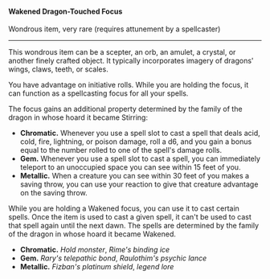 #### Wakened Dragon-Touched Focus

Wondrous item, very rare (requires attunement by a spellcaster)

---

This wondrous item can be a scepter, an orb, an amulet, a crystal, or another finely crafted object. It typically incorporates imagery of dragons' wings, claws, teeth, or scales.

You have advantage on initiative rolls. While you are holding the focus, it can function as a spellcasting focus for all your spells.

The focus gains an additional property determined by the family of the dragon in whose hoard it became Stirring:

- **Chromatic.** Whenever you use a spell slot to cast a spell that deals acid, cold, fire, lightning, or poison damage, roll a d6, and you gain a bonus equal to the number rolled to one of the spell's damage rolls.
- **Gem.** Whenever you use a spell slot to cast a spell, you can immediately teleport to an unoccupied space you can see within 15 feet of you.
- **Metallic.** When a creature you can see within 30 feet of you makes a saving throw, you can use your reaction to give that creature advantage on the saving throw.

While you are holding a Wakened focus, you can use it to cast certain spells. Once the item is used to cast a given spell, it can't be used to cast that spell again until the next dawn. The spells are determined by the family of the dragon in whose hoard it became Wakened.

- **Chromatic.** *Hold monster*, *Rime's binding ice*
- **Gem.** *Rary's telepathic bond*, *Raulothim's psychic lance*
- **Metallic.** *Fizban's platinum shield*, *legend lore*